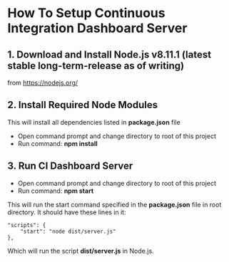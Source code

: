 # How To Setup Continuous Integration Dashboard Server

## 1. Download and Install Node.js v8.11.1 (latest stable long-term-release as of writing)
from https://nodejs.org/

## 2. Install Required Node Modules
This will install all dependencies listed in **package.json** file

* Open command prompt and change directory to root of this project
* Run command: **npm install**

## 3. Run CI Dashboard Server

* Open command prompt and change directory to root of this project
* Run command: **npm start**

This will run the start command specified in the **package.json** file in root directory. It should have these lines in it:

```
"scripts": {
    "start": "node dist/server.js"
},
```

Which will run the script **dist/server.js** in Node.js.